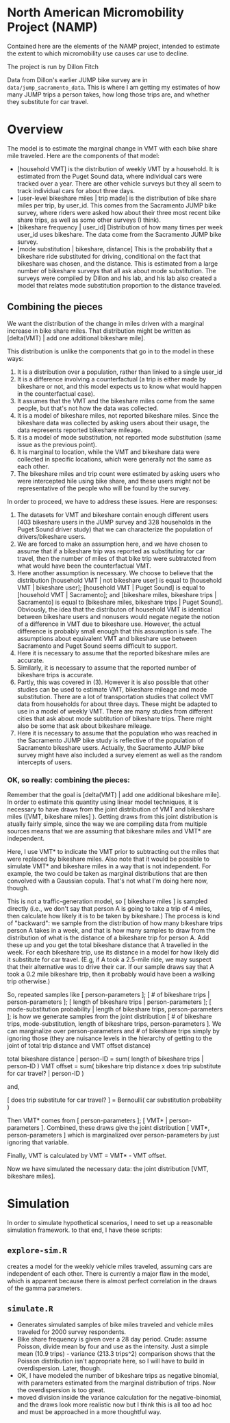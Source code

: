 # North American Micromobility Project (NAMP)

Contained here are the elements of the NAMP project, intended to estimate the extent to which micromobility use causes car use to decline.

The project is run by Dillon Fitch

Data from Dillon's earlier JUMP bike survey are in `data/jump_sacramento_data`. This is where I am getting my estimates of how many JUMP trips a person takes, how long those trips are, and whether they substitute for car travel.

# Overview
The model is to estimate the marginal change in VMT with each bike share mile traveled. Here are the components of that model:

 - [household VMT] is the distribution of weekly VMT by a household. It is estimated from the Puget Sound data, where individual cars were tracked over a year. There are other vehicle surveys but they all seem to track individual cars for about three days.
 - [user-level bikeshare miles | trip made] is the distribution of bike share miles per trip, by user_id. This comes from the Sacramento JUMP bike survey, where riders were asked how about their three most recent bike share trips, as well as some other surveys (I think).
 - [bikeshare frequency | user_id] Distribution of how many times per week user_id uses bikeshare. The data come from the Sacramento JUMP bike survey.
 - [mode substitution | bikeshare, distance] This is the probability that a bikeshare ride substituted for driving, conditional on the fact that bikeshare was chosen, and the distance. This is estimated from a large number of bikeshare surveys that all ask about mode substitution. The surveys were compiled by Dillon and his lab, and his lab also created a model that relates mode substitution proportion to the distance traveled.

## Combining the pieces
We want the distribution of the change in miles driven with a marginal increase in bike share miles. That distribution might be written as [delta(VMT) | add one additional bikeshare mile].

This distribution is unlike the components that go in to the model in these ways:

1. It is a distribution over a population, rather than linked to a single user_id
2. It is a difference involving a counterfactual (a trip is either made by bikeshare or not, and this model expects us to know what would happen in the counterfactual case).
3. It assumes that the VMT and the bikeshare miles come from the same people, but that's not how the data was collected.
4. It is a model of bikeshare miles, not reported bikeshare miles. Since the bikeshare data was collected by asking users about their usage, the data represents reported bikeshare mileage.
5. It is a model of mode substitution, not reported mode substitution (same issue as the previous point).
6. It is marginal to location, while the VMT and bikeshare data were collected in specific locations, which were generally not the same as each other.
7. The bikeshare miles and trip count were estimated by asking users who were intercepted hile using bike share, and these users might not be representative of the people who will be found by the survey.

In order to proceed, we have to address these issues. Here are responses:

1. The datasets for VMT and bikeshare contain enough different users (403 bikeshare users in the JUMP survey and 328 households in the Puget Sound driver study) that we can characterize the population of drivers/bikeshare users.
2. We are forced to make an assumption here, and we have chosen to assume that if a bikeshare trip was reported as substituting for car travel, then the number of miles of that bike trip were subtratcted from what would have been the counterfactual VMT.
3. Here another assumption is necessary. We choose to believe that the distribution [household VMT | not bikeshare user] is equal to [household VMT | bikeshare user]; [household VMT | Puget Sound] is equal to [household VMT | Sacramento]; and [bikeshare miles, bikeshare trips | Sacramento] is equal to [bikeshare miles, bikeshare trips | Puget Sound]. Obviously, the idea that the distributon of household VMT is identical between bikeshare users and nonusers would negate negate the notion of a difference in VMT due to bikeshare use. However, the actual difference is probably small enough that this assumption is safe. The assumptions about equivalent VMT and bikeshare use between Sacramento and Puget Sound seems difficult to support.
4. Here it is necessary to assume that the reported bikeshare miles are accurate.
5. Similarly, it is necessary to assume that the reported number of bikeshare trips is accurate.
6. Partly, this was covered in (3). However it is also possible that other studies can be used to estimate VMT, bikeshare mileage and mode substitution. There are a lot of transportation studies that collect VMT data from households for about three days. These might be adapted to use in a model of weekly VMT. There are many studies from different cities that ask about mode subtitution of bikeshare trips. There might also be some that ask about bikeshare mileage.
7. Here it is necessary to assume that the population who was reached in the Sacramento JUMP bike study is reflective of the population of Sacramento bikeshare users. Actually, the Sacramento JUMP bike survey might have also included a survey element as well as the random intercepts of users.


### OK, so really: combining the pieces:
Remember that the goal is [delta(VMT) | add one additional bikeshare mile]. In order to estimate this quantity using linear model techniques, it is necessary to have draws from the joint distribution of VMT and bikeshare miles ([VMT, bikeshare miles] ). Getting draws from this joint distribution is atually fairly simple, since the way we are compiling data from multiple sources means that we are assuming that bikeshare miles and VMT* are independent.

Here, I use VMT* to indicate the VMT prior to subtracting out the miles that were replaced by bikeshare miles. Also note that it would be possible to simulate VMT* and bikeshare miles in a way that is not independent. For example, the two could be taken as marginal distributions that are then convolved with a Gaussian copula. That's not what I'm doing here now, though.

This is not a traffic-generation model, so [ bikeshare miles ] is sampled directly (i.e., we don't say that person A is going to take a trip of 4 miles, then calculate how likely it is to be taken by bikeshare.) The process is kind of "backward": we sample from the distribution of how many bikeshare trips person A takes in a week, and that is how many samples to draw from the distribution of what is the distance of a bikeshare trip for person A. Add these up and you get the total bikeshare distance that A travelled in the week. For each bikeshare trip, use its distance in a model for how likely did it substitute for car travel. (E.g, if A took a 2.5-mile ride, we may suspect that their alternative was to drive their car. If our sample draws say that A took a 0.2 mile bikeshare trip, then it probably would have been a walking trip otherwise.)

So, repeated samples like [ person-parameters ]; [ # of bikeshare trips | person-parameters ]; [ length of bikeshare trips | person-parameters ]; [ mode-substitution probability | length of bikeshare trips, person-parameters ];
is how we generate samples from the joint distribution [ # of bikeshare trips, mode-substitution, length of bikeshare trips, person-parameters ]. We can marginalize over person-parameters and # of bikeshare trips simply by ignoring those (they are nuisance levels in the hierarchy of getting to the joint of total trip distance and VMT offset distance)

total bikeshare distance | person-ID = sum( length of bikeshare trips | person-ID )
VMT offset = sum( bikeshare trip distance x does trip substitute for car travel? | person-ID )

and,

[ does trip substitute for car travel? ] = Bernoulli( car substitution probability )


Then VMT* comes from [ person-parameters ]; [ VMT* | person-parameters ]. Combined, these draws give the joint distribution [ VMT*, person-parameters ] which is marginalized over person-parameters by just ignoring that variable. 

Finally, VMT is calculated by VMT = VMT* - VMT offset.

Now we have simulated the necessary data: the joint distribution [VMT, bikeshare miles].

# Simulation

In order to simulate hypothetical scenarios, I need to set up a reasonable simulation framework. to that end, I have these scripts:

## `explore-sim.R`
creates a model for the weekly vehicle miles traveled, assuming cars are independent of each other. There is currently a major flaw in the model, which is apparent because there is almost perfect correlation in the draws of the gamma parameters.


## `simulate.R`
 - Generates simulated samples of bike miles traveled and vehicle miles traveled for 2000 survey respondents.
 - Bike share frequency is given over a 28 day period. Crude: assume Poisson, divide mean by four and use as the intensity. Just a simple mean (10.9 trips) - variance (213.3 trips^2) comparison shows that the Poisson distribution isn't appropriate here, so I will have to build in overdispersion. Later, though.
 - OK, I have modeled the number of bikeshare trips as negative binomial, with parameters estimated from the marginal distribution of trips. Now the overdispersion is too great.
 - moved division inside the variance calculation for the negative-binomial, and the draws look more realistic now but I think this is all too ad hoc and must be approached in a more thoughtful way.
 
